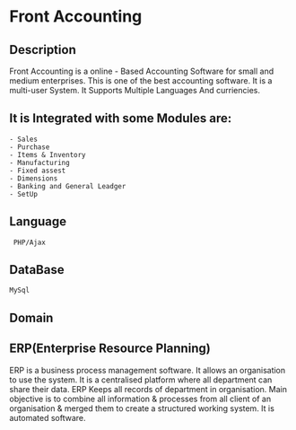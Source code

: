  # Front Accounting    
 ## Description
Front Accounting is a online - Based Accounting Software for small and medium enterprises. This is one of the best accounting software.
It is a multi-user System. It Supports Multiple Languages And curriencies. 
## It is Integrated with some Modules are:
    - Sales
    - Purchase
    - Items & Inventory
    - Manufacturing
    - Fixed assest
    - Dimensions
    - Banking and General Leadger
    - SetUp

 
## Language
     PHP/Ajax

## DataBase  
    MySql
		
## Domain
## ERP(Enterprise Resource Planning)
ERP is a business process management software. It allows an organisation to use the system. It is a centralised platform where all  department can share their data. ERP Keeps all records of department in organisation. Main objective is to combine all information &  processes from all client of an organisation & merged them to create a structured working system. It is automated software.


    

	

	


